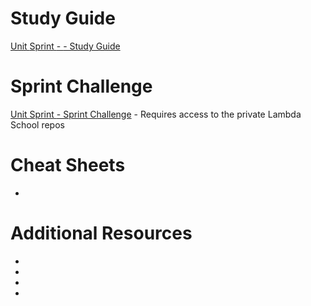# Study Guide
[Unit <X> Sprint <Y> - <TOPIC> - Study Guide](<LINK>)

# Sprint Challenge
[Unit <X> Sprint <Y> - Sprint Challenge](<LINK>) - Requires access to the private Lambda School repos

# Cheat Sheets
- [<SPRINT CHEAT SHEET>](<LINK>)

# Additional Resources
- [<RESOURCE>](<LINK>)
- 
- 
- 